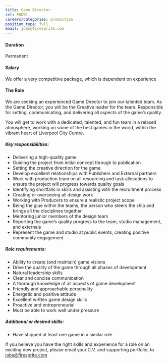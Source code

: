 ```yaml
---
title: Game Director
ref: PGD01
careers/categories: production
position_type: full
email: jobs@firesprite.com
---
```

#### Duration

Permanent

#### Salary

We offer a very competitive package, which is dependent on experience

#### The Role

We are seeking an experienced Game Director to join our talented team. As the Game Director, you will be the Creative leader for the team. Responsible for setting, communicating, and delivering all aspects of the game’s quality.

You will get to work with a dedicated, talented, and fun team in a relaxed atmosphere, working on some of the best games in the world, within the vibrant heart of Liverpool City Centre.

##### **Key responsibilities:**

* Delivering a high-quality game
* Guiding the project from initial concept through to publication
* Setting the creative direction for the game
* Develop excellent relationships with Publishers and External partners
* Work with production team on all resourcing and task allocations to ensure the project will progress towards quality goals
* Identifying shortfalls in skills and assisting with the recruitment process
* Creating or overseeing all design work
* Working with Producers to ensure a realistic project scope
* Being the glue within the teams, the person who steers the ship and brings all the disciplines together
* Mentoring junior members of the design team
* Reporting the game’s quality progress to the team, studio management, and externals
* Represent the game and studio at public events, creating positive community engagement

##### **Role requirements:**

* Ability to create (and maintain) game visions
* Drive the quality of the game through all phases of development
* Natural leadership skills
* Clear and concise communication
* A thorough knowledge of all aspects of game development
* Friendly and approachable personality
* Energetic and positive attitude
* Excellent written game design skills
* Proactive and entrepreneurial
* Must be able to work well under pressure

##### **Additional or desired skills:**

* Have shipped at least one game in a similar role

If you believe you have the right skills and experience for a role on an exciting new project, please email your C.V. and supporting portfolio, to [jobs@firesprite.com](mailto:jobs@firesprite.com)